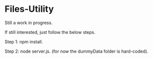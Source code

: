 # Files-Utility

Still a work in progress.

If still interested, just follow the below steps.

Step 1: npm install.

Step 2: node server.js. (for now the dummyData folder is hard-coded).